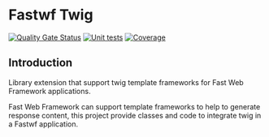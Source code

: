 # Fastwf Twig

[![Quality Gate Status](https://sonarcloud.io/api/project_badges/measure?project=Fastwf_twig&metric=alert_status)](https://sonarcloud.io/dashboard?id=Fastwf_twig)
[![Unit tests](https://github.com/Fastwf/twig/actions/workflows/test.yml/badge.svg)](https://github.com/Fastwf/twig/actions/workflows/test.yml)
[![Coverage](https://sonarcloud.io/api/project_badges/measure?project=Fastwf_twig&metric=coverage)](https://sonarcloud.io/dashboard?id=Fastwf_twig)

## Introduction

Library extension that support twig template frameworks for Fast Web Framework applications.

Fast Web Framework can support template frameworks to help to generate response content, this 
project provide classes and code to integrate twig in a Fastwf application.
